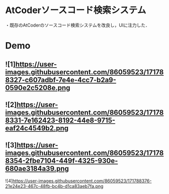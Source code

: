 # AtCoderソースコード検索システム
・既存のAtCoderのソースコード検索システムを改良し，UIに注力した．

# Demo
![1]https://user-images.githubusercontent.com/86059523/171788327-c607adbf-7e4e-4cc7-b2a9-0590e2c5208e.png
---
![2]https://user-images.githubusercontent.com/86059523/171788331-7e162423-8192-44e8-9715-eaf24c4549b2.png
---
![3]https://user-images.githubusercontent.com/86059523/171788354-2fbe7104-449f-4325-930e-680ae3184a39.png
---
![4]https://user-images.githubusercontent.com/86059523/171788376-21e24e23-467c-48fb-bc4b-d1ca83aeb7fa.png
